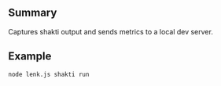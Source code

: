 
Summary 
-------
Captures shakti output and sends metrics to a local dev server.

Example
-------
`node lenk.js shakti run`


